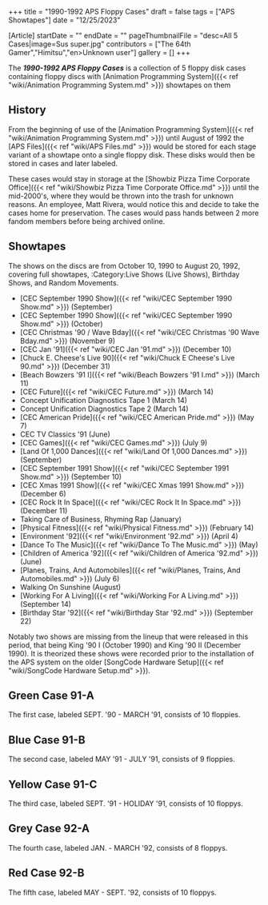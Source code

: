 +++
title = "1990-1992 APS Floppy Cases"
draft = false
tags = ["APS Showtapes"]
date = "12/25/2023"

[Article]
startDate = ""
endDate = ""
pageThumbnailFile = "desc=All 5 Cases|image=Sus super.jpg"
contributors = ["The 64th Gamer","Himitsu","en>Unknown user"]
gallery = []
+++


The <b><i>1990-1992 APS Floppy Cases</b></i> is a collection of 5 floppy disk cases containing floppy discs with [Animation Programming System]({{< ref "wiki/Animation Programming System.md" >}}) showtapes on them

<h2> History </h2>
From the beginning of use of the [Animation Programming System]({{< ref "wiki/Animation Programming System.md" >}}) until August of 1992 the [APS Files]({{< ref "wiki/APS Files.md" >}}) would be stored for each stage variant of a showtape onto a single floppy disk. These disks would then be stored in cases and later labeled.

These cases would stay in storage at the [Showbiz Pizza Time Corporate Office]({{< ref "wiki/Showbiz Pizza Time Corporate Office.md" >}}) until the mid-2000's, where they would be thrown into the trash for unknown reasons. An employee, Matt Rivera, would notice this and decide to take the cases home for preservation. The cases would pass hands between 2 more fandom members before being archived online.

<h2> Showtapes </h2>
The shows on the discs are from October 10, 1990 to August 20, 1992, covering full showtapes, :Category:Live Shows (Live Shows), Birthday Shows, and Random Movements.

* [CEC September 1990 Show]({{< ref "wiki/CEC September 1990 Show.md" >}}) (September)
* [CEC September 1990 Show]({{< ref "wiki/CEC September 1990 Show.md" >}}) (October)
* [CEC Christmas '90 / Wave Bday]({{< ref "wiki/CEC Christmas '90  Wave Bday.md" >}}) (November 9)
* [CEC Jan '91]({{< ref "wiki/CEC Jan '91.md" >}}) (December 10)
* [Chuck E. Cheese's Live 90]({{< ref "wiki/Chuck E Cheese's Live 90.md" >}}) (December 31)
* [Beach Bowzers '91 I]({{< ref "wiki/Beach Bowzers '91 I.md" >}}) (March 11)
* [CEC Future]({{< ref "wiki/CEC Future.md" >}}) (March 14)
* Concept Unification Diagnostics Tape 1 (March 14)
* Concept Unification Diagnostics Tape 2 (March 14)
* [CEC American Pride]({{< ref "wiki/CEC American Pride.md" >}}) (May 7)
* CEC TV Classics '91 (June)
* [CEC Games]({{< ref "wiki/CEC Games.md" >}}) (July 9)
* [Land Of 1,000 Dances]({{< ref "wiki/Land Of 1,000 Dances.md" >}}) (September)
* [CEC September 1991 Show]({{< ref "wiki/CEC September 1991 Show.md" >}}) (September 10)
* [CEC Xmas 1991 Show]({{< ref "wiki/CEC Xmas 1991 Show.md" >}}) (December 6)
* [CEC Rock It In Space]({{< ref "wiki/CEC Rock It In Space.md" >}}) (December 11)
* Taking Care of Business, Rhyming Rap (January)
* [Physical Fitness]({{< ref "wiki/Physical Fitness.md" >}}) (February 14)
* [Environment '92]({{< ref "wiki/Environment '92.md" >}}) (April 4)
* [Dance To The Music]({{< ref "wiki/Dance To The Music.md" >}}) (May)
* [Children of America '92]({{< ref "wiki/Children of America '92.md" >}}) (June)
* [Planes, Trains, And Automobiles]({{< ref "wiki/Planes, Trains, And Automobiles.md" >}}) (July 6)
* Walking On Sunshine (August)
* [Working For A Living]({{< ref "wiki/Working For A Living.md" >}}) (September 14)
* [Birthday Star '92]({{< ref "wiki/Birthday Star '92.md" >}}) (September 22)

Notably two shows are missing from the lineup that were released in this period, that being King '90 I (October 1990) and King '90 II (December 1990). It is theorized these shows were recorded prior to the installation of the APS system on the older [SongCode Hardware Setup]({{< ref "wiki/SongCode Hardware Setup.md" >}}).

<h2> Green Case 91-A </h2>
The first case, labeled SEPT. '90 - MARCH '91, consists of 10 floppies.

<h2> Blue Case 91-B </h2>
The second case, labeled MAY '91 - JULY '91, consists of 9 floppies.

<h2> Yellow Case 91-C </h2>
The third case, labeled SEPT. '91 - HOLIDAY '91, consists of 10 floppys.

<h2> Grey Case 92-A </h2>
The fourth case, labeled JAN. - MARCH '92, consists of 8 floppys.

<h2> Red Case 92-B </h2>
The fifth case, labeled MAY - SEPT. '92, consists of 10 floppys.
